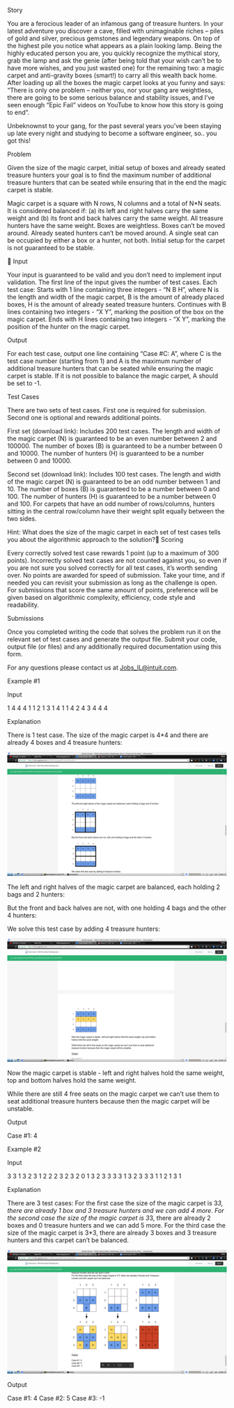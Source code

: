 
Story
 
You are a ferocious leader of an infamous gang of treasure hunters. In your latest adventure you discover a cave, filled with unimaginable riches – piles of gold and silver, precious gemstones and legendary weapons. On top of the highest pile you notice what appears as a plain looking lamp. Being the highly educated person you are, you quickly recognize the mythical story, grab the lamp and ask the genie (after being told that your wish can’t be to have more wishes, and you just wasted one) for the remaining two: a magic carpet and anti-gravity boxes (smart!) to carry all this wealth back home. After loading up all the boxes the magic carpet looks at you funny and says: “There is only one problem – neither you, nor your gang are weightless, there are going to be some serious balance and stability issues, and I’ve seen enough “Epic Fail” videos on YouTube to know how this story is going to end”.
 
Unbeknownst to your gang, for the past several years you’ve been staying up late every night and studying to become a software engineer, so.. you got this!
 
Problem
 
Given the size of the magic carpet, initial setup of boxes and already seated treasure hunters your goal is to find the maximum number of additional treasure hunters that can be seated while ensuring that in the end the magic carpet is stable.

Magic carpet is a square with N rows, N columns and a total of N*N seats.
It is considered balanced if: (a) its left and right halves carry the same weight and (b) its front and back halves carry the same weight.
All treasure hunters have the same weight.
Boxes are weightless.
Boxes can’t be moved around.
Already seated hunters can’t be moved around.
A single seat can be occupied by either a box or a hunter, not both.
Initial setup for the carpet is not guaranteed to be stable.
 

Input
 
Your input is guaranteed to be valid and you don’t need to implement input validation.
The first line of the input gives the number of test cases.
Each test case:
Starts with 1 line containing three integers - “N B H”, where N is the length and width of the magic carpet, B is the amount of already placed boxes, H is the amount of already seated treasure hunters.
Continues with B lines containing two integers - “X Y”, marking the position of the box on the magic carpet.
Ends with H lines containing two integers - “X Y”, marking the position of the hunter on the magic carpet.
 
Output
 
For each test case, output one line containing “Case #C: A”, where C is the test case number (starting from 1) and A is the maximum number of additional treasure hunters that can be seated while ensuring the magic carpet is stable. If it is not possible to balance the magic carpet, A should be set to -1.
 
Test Cases
 
There are two sets of test cases. First one is required for submission. Second one is optional and rewards additional points.

First set (download link):
Includes 200 test cases.
The length and width of the magic carpet (N) is guaranteed to be an even number between 2 and 100000.
The number of boxes (B) is guaranteed to be a number between 0 and 10000.
The number of hunters (H) is guaranteed to be a number between 0 and 10000.

Second set (download link):
Includes 100 test cases.
The length and width of the magic carpet (N) is guaranteed to be an odd number between 1 and 10.
The number of boxes (B) is guaranteed to be a number between 0 and 100.
The number of hunters (H) is guaranteed to be a number between 0 and 100.
For carpets that have an odd number of rows/columns, hunters sitting in the central row/column have their weight split equally between the two sides.

Hint: What does the size of the magic carpet in each set of test cases tells you about the algorithmic approach to the solution?
Scoring

Every correctly solved test case rewards 1 point (up to a maximum of 300 points).
Incorrectly solved test cases are not counted against you, so even if you are not sure you solved correctly for all test cases, it’s worth sending over.
No points are awarded for speed of submission. Take your time, and if needed you can revisit your submission as long as the challenge is open.
For submissions that score the same amount of points, preference will be given based on algorithmic complexity, efficiency, code style and readability.

Submissions

Once you completed writing the code that solves the problem run it on the relevant set of test cases and generate the output file. Submit your code, output file (or files) and any additionally required documentation using this form.

For any questions please contact us at Jobs_IL@intuit.com.

Example #1
 
Input
 
1
4 4 4
1 1
2 1
3 1
4 1
1 4
2 4
3 4
4 4
 
Explanation
 
There is 1 test case. The size of the magic carpet is 4*4 and there are already 4 boxes and 4 treasure hunters:
 
<img src="test_case_1.png">
 
The left and right halves of the magic carpet are balanced, each holding 2 bags and 2 hunters:
 

 
But the front and back halves are not, with one holding 4 bags and the other 4 hunters:
 

 
We solve this test case by adding 4 treasure hunters:

<img src="test_case_1_b.png">


 
Now the magic carpet is stable - left and right halves hold the same weight, top and bottom halves hold the same weight.

While there are still 4 free seats on the magic carpet we can’t use them to seat additional treasure hunters because then the magic carpet will be unstable.
 
Output
 
Case #1: 4
 
Example #2
 
Input
 
3
3 1 3
2 3
1 2
2 2
3 2
3 2 0
1 3
2 3
3 3 3
1 3
2 3
3 3
1 1
2 1
3 1
 
Explanation
 
There are 3 test cases:
For the first case the size of the magic carpet is 3*3, there are already 1 box and 3 treasure hunters and we can add 4 more.
For the second case the size of the magic carpet is 3*3, there are already 2 boxes and 0 treasure hunters and we can add 5 more.
For the third case the size of the magic carpet is 3*3, there are already 3 boxes and 3 treasure hunters and this carpet can’t be balanced.

<img src="test_case_2.png">
 
 
Output
 
Case #1: 4
Case #2: 5
Case #3: -1


